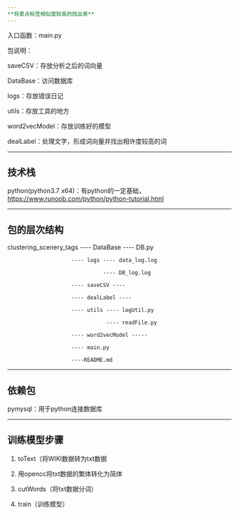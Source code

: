 ```yaml
---
**将景点标签相似度较高的找出来**
---
```

入口函数：main.py

包说明：

saveCSV：存放分析之后的词向量

DataBase：访问数据库

logs：存放错误日记

utils：存放工具的地方

word2vecModel：存放训练好的模型

dealLabel：处理文字，形成词向量并找出相许度较高的词

---
**技术栈**
---

python(python3.7 x64)：有python的一定基础，https://www.runoob.com/python/python-tutorial.html

---
**包的层次结构**
---

clustering_scenery_tags ---- DataBase ---- DB.py
                  
                        ---- logs ---- data_log.log
                  
                                  ---- DB_log.log
                            
                        ---- saveCSV ----
                        
                        ---- dealLabel ----
                  
                        ---- utils ---- logUtil.py
                        
                                   ---- readFile.py
                                   
                        ---- word2vecModel -----
                  
                        ---- main.py
                  
                        ----README.md
       
---
**依赖包**
---

pymysql：用于python连接数据库

---
**训练模型步骤**
---

1. toText（将WIKI数据转为txt数据

2. 用opencc将txt数据的繁体转化为简体

3. cutWords（将txt数据分词）

4. train（训练模型）